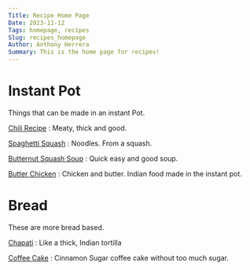 ```yaml
---
Title: Recipe Home Page
Date: 2023-11-12
Tags: homepage, recipes
Slug: recipes_homepage
Author: Anthony Herrera
Summary: This is the home page for recipes!
---
```


# Instant Pot

Things that can be made in an instant Pot.

[Chili Recipe]({filename}../posts/recipes/20231112_chili_recipe.md) : Meaty, thick and good.

[Spaghetti Squash]({filename}../posts/recipes/20231113_spaghetti_squash.md) : Noodles. From a squash.

[Butternut Squash Soup]({filename}../posts/recipes/20231203_butternut_squash_soup.md) : Quick easy and good soup.

[Butter Chicken]({filename}../posts/recipes/20231216_butter_chicken.md) : Chicken and butter. Indian food made in the
instant pot.

# Bread

These are more bread based.

[Chapati]({filename}../posts/recipes/20231113_chapati.md) : Like a thick, Indian tortilla

[Coffee Cake]({filename}../posts/recipes/20231119_coffe_cake.md) : Cinnamon Sugar coffee cake without too much sugar.
